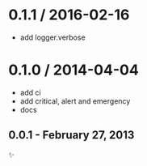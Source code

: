 # 0.1.1 / 2016-02-16

- add logger.verbose

# 0.1.0 / 2014-04-04

- add ci
- add critical, alert and emergency
- docs

## 0.0.1 - February 27, 2013

:sparkles:
